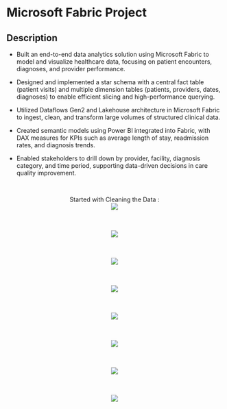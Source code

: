 <h1>Microsoft Fabric Project</h1>

<h2>Description</h2>

- Built an end-to-end data analytics solution using Microsoft Fabric to model and visualize healthcare data, focusing on patient encounters, diagnoses, and provider performance.

- Designed and implemented a star schema with a central fact table (patient visits) and multiple dimension tables (patients, providers, dates, diagnoses) to enable efficient slicing and high-performance querying.

- Utilized Dataflows Gen2 and Lakehouse architecture in Microsoft Fabric to ingest, clean, and transform large volumes of structured clinical data.

- Created semantic models using Power BI integrated into Fabric, with DAX measures for KPIs such as average length of stay, readmission rates, and diagnosis trends.

- Enabled stakeholders to drill down by provider, facility, diagnosis category, and time period, supporting data-driven decisions in care quality improvement.
<br />


<p align="center">
Started with Cleaning the Data : <br/>
<img src="https://i.imgur.com/XQy17AG.png"/>
<br />
<br /><p align="center">
<p align="center">
 <br/>
<img src="https://i.imgur.com/kuZveXV.png"/>
<br />
<br /><p align="center">
 <br/>
<img src="https://i.imgur.com/59iZnIr.png"/>
<br />
<br /><p align="center">
 <br/>
<img src="https://i.imgur.com/KAnL13z.png"/>
<br />
<br /><p align="center">
 <br/>
<img src="https://i.imgur.com/bEzkIau.png"/>
<br />
<br /><p align="center">
 <br/>
<img src="https://i.imgur.com/938HCvs.png"/>
<br />
<br /><p align="center">
 <br/>
<img src="https://i.imgur.com/SnLl4MP.png"/>
<br />
<br /><p align="center">
 <br/>
<img src="https://i.imgur.com/GSL2gxr.png"/>
<br />
<br /><p align="center">
